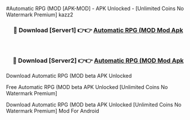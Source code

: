 #Automatic RPG (MOD [APK-MOD] - APK Unlocked - [Unlimited Coins No Watermark Premium] kazz2



<div align="center">

<h3>🔴 Download [Server1] 👉👉 <a href="https://momento.my/?title=Automatic_RPG_(MOD">Automatic RPG (MOD Mod Apk</a></h3><br>

<h3>🔴 Download [Server2] 👉👉 <a href="https://momento.my/?title=Automatic_RPG_(MOD">Automatic RPG (MOD Mod Apk</a></h3>
</div>



Download Automatic RPG (MOD beta APK Unlocked

Free Automatic RPG (MOD beta APK Unlocked [Unlimited Coins No Watermark Premium]

Download Automatic RPG (MOD beta APK Unlocked [Unlimited Coins No Watermark Premium] Mod For Android
